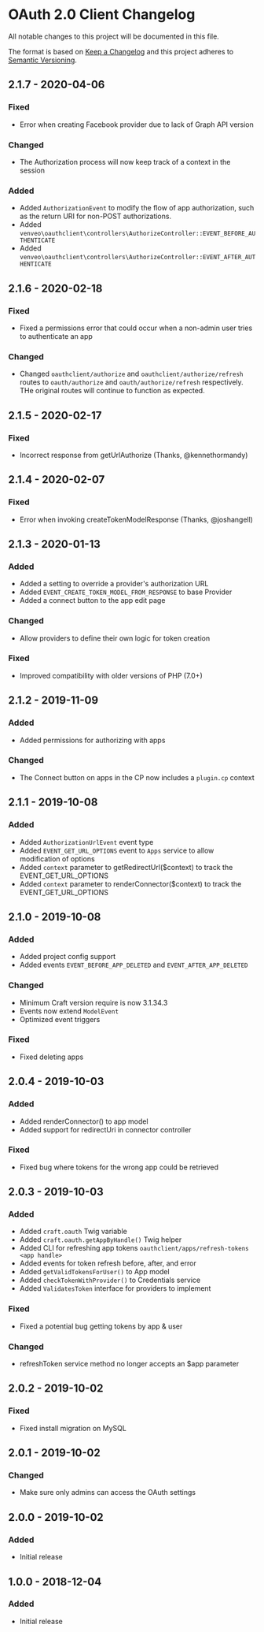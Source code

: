 # OAuth 2.0 Client Changelog

All notable changes to this project will be documented in this file.

The format is based on [Keep a Changelog](http://keepachangelog.com/) and this project adheres to [Semantic Versioning](http://semver.org/).

## 2.1.7 - 2020-04-06
### Fixed
- Error when creating Facebook provider due to lack of Graph API version

### Changed
- The Authorization process will now keep track of a context in the session

### Added
- Added `AuthorizationEvent` to modify the flow of app authorization, such as the return URI for non-POST authorizations.
- Added `venveo\oauthclient\controllers\AuthorizeController::EVENT_BEFORE_AUTHENTICATE`
- Added `venveo\oauthclient\controllers\AuthorizeController::EVENT_AFTER_AUTHENTICATE`

## 2.1.6 - 2020-02-18
### Fixed
- Fixed a permissions error that could occur when a non-admin user tries to authenticate an app

### Changed
- Changed `oauthclient/authorize` and `oauthclient/authorize/refresh` routes to `oauth/authorize` and `oauth/authorize/refresh` respectively. THe original routes will continue to function as expected.

## 2.1.5 - 2020-02-17
### Fixed
- Incorrect response from getUrlAuthorize (Thanks, @kennethormandy)

## 2.1.4 - 2020-02-07
### Fixed
- Error when invoking createTokenModelResponse (Thanks, @joshangell)

## 2.1.3 - 2020-01-13
### Added
- Added a setting to override a provider's authorization URL
- Added `EVENT_CREATE_TOKEN_MODEL_FROM_RESPONSE` to base Provider
- Added a connect button to the app edit page

### Changed
- Allow providers to define their own logic for token creation

### Fixed
- Improved compatibility with older versions of PHP (7.0+)

## 2.1.2 - 2019-11-09
### Added
- Added permissions for authorizing with apps

### Changed
- The Connect button on apps in the CP now includes a `plugin.cp` context

## 2.1.1 - 2019-10-08
### Added
- Added `AuthorizationUrlEvent` event type
- Added `EVENT_GET_URL_OPTIONS` event to `Apps` service to allow modification of options
- Added `context` parameter to getRedirectUrl($context) to track the EVENT_GET_URL_OPTIONS
- Added `context` parameter to renderConnector($context) to track the EVENT_GET_URL_OPTIONS

## 2.1.0 - 2019-10-08
### Added
- Added project config support
- Added events `EVENT_BEFORE_APP_DELETED` and `EVENT_AFTER_APP_DELETED`

### Changed
- Minimum Craft version require is now 3.1.34.3
- Events now extend `ModelEvent`
- Optimized event triggers

### Fixed
- Fixed deleting apps

## 2.0.4 - 2019-10-03
### Added
- Added renderConnector() to app model
- Added support for redirectUri in connector controller

### Fixed
- Fixed bug where tokens for the wrong app could be retrieved

## 2.0.3 - 2019-10-03
### Added
- Added `craft.oauth` Twig variable
- Added `craft.oauth.getAppByHandle()` Twig helper
- Added CLI for refreshing app tokens `oauthclient/apps/refresh-tokens <app handle>`
- Added events for token refresh before, after, and error
- Added `getValidTokensForUser()` to App model
- Added `checkTokenWithProvider()` to Credentials service
- Added `ValidatesToken` interface for providers to implement

### Fixed
- Fixed a potential bug getting tokens by app & user

### Changed
- refreshToken service method no longer accepts an $app parameter

## 2.0.2 - 2019-10-02
### Fixed
- Fixed install migration on MySQL

## 2.0.1 - 2019-10-02
### Changed
- Make sure only admins can access the OAuth settings

## 2.0.0 - 2019-10-02
### Added
- Initial release

## 1.0.0 - 2018-12-04
### Added
- Initial release
